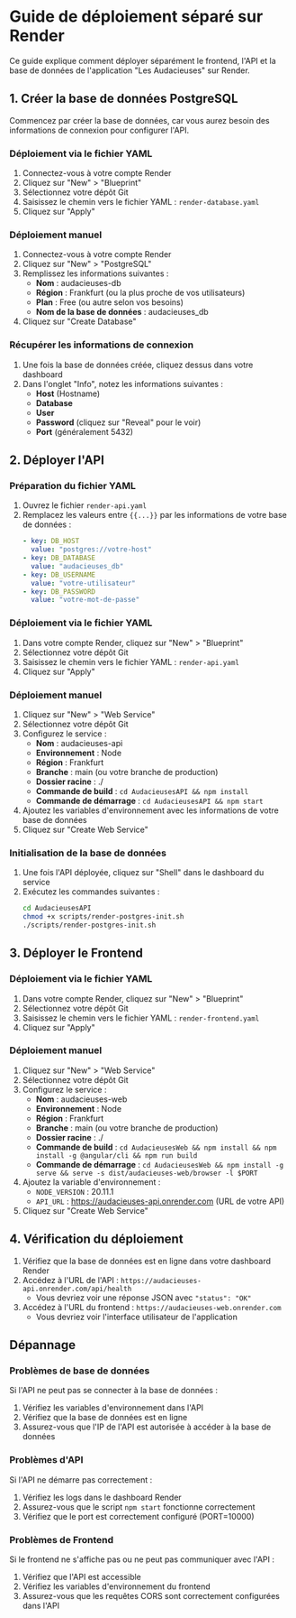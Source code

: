 # Guide de déploiement séparé sur Render

Ce guide explique comment déployer séparément le frontend, l'API et la base de données de l'application "Les Audacieuses" sur Render.

## 1. Créer la base de données PostgreSQL

Commencez par créer la base de données, car vous aurez besoin des informations de connexion pour configurer l'API.

### Déploiement via le fichier YAML

1. Connectez-vous à votre compte Render
2. Cliquez sur "New" > "Blueprint"
3. Sélectionnez votre dépôt Git
4. Saisissez le chemin vers le fichier YAML : `render-database.yaml`
5. Cliquez sur "Apply"

### Déploiement manuel

1. Connectez-vous à votre compte Render
2. Cliquez sur "New" > "PostgreSQL"
3. Remplissez les informations suivantes :
   - **Nom** : audacieuses-db
   - **Région** : Frankfurt (ou la plus proche de vos utilisateurs)
   - **Plan** : Free (ou autre selon vos besoins)
   - **Nom de la base de données** : audacieuses_db
4. Cliquez sur "Create Database"

### Récupérer les informations de connexion

1. Une fois la base de données créée, cliquez dessus dans votre dashboard
2. Dans l'onglet "Info", notez les informations suivantes :
   - **Host** (Hostname)
   - **Database**
   - **User**
   - **Password** (cliquez sur "Reveal" pour le voir)
   - **Port** (généralement 5432)

## 2. Déployer l'API

### Préparation du fichier YAML

1. Ouvrez le fichier `render-api.yaml`
2. Remplacez les valeurs entre `{{...}}` par les informations de votre base de données :
   ```yaml
   - key: DB_HOST
     value: "postgres://votre-host"
   - key: DB_DATABASE
     value: "audacieuses_db"
   - key: DB_USERNAME
     value: "votre-utilisateur"
   - key: DB_PASSWORD
     value: "votre-mot-de-passe"
   ```

### Déploiement via le fichier YAML

1. Dans votre compte Render, cliquez sur "New" > "Blueprint"
2. Sélectionnez votre dépôt Git
3. Saisissez le chemin vers le fichier YAML : `render-api.yaml`
4. Cliquez sur "Apply"

### Déploiement manuel

1. Cliquez sur "New" > "Web Service"
2. Sélectionnez votre dépôt Git
3. Configurez le service :
   - **Nom** : audacieuses-api
   - **Environnement** : Node
   - **Région** : Frankfurt
   - **Branche** : main (ou votre branche de production)
   - **Dossier racine** : ./
   - **Commande de build** : `cd AudacieusesAPI && npm install`
   - **Commande de démarrage** : `cd AudacieusesAPI && npm start`
4. Ajoutez les variables d'environnement avec les informations de votre base de données
5. Cliquez sur "Create Web Service"

### Initialisation de la base de données

1. Une fois l'API déployée, cliquez sur "Shell" dans le dashboard du service
2. Exécutez les commandes suivantes :
   ```sh
   cd AudacieusesAPI
   chmod +x scripts/render-postgres-init.sh
   ./scripts/render-postgres-init.sh
   ```

## 3. Déployer le Frontend

### Déploiement via le fichier YAML

1. Dans votre compte Render, cliquez sur "New" > "Blueprint"
2. Sélectionnez votre dépôt Git
3. Saisissez le chemin vers le fichier YAML : `render-frontend.yaml`
4. Cliquez sur "Apply"

### Déploiement manuel

1. Cliquez sur "New" > "Web Service"
2. Sélectionnez votre dépôt Git
3. Configurez le service :
   - **Nom** : audacieuses-web
   - **Environnement** : Node
   - **Région** : Frankfurt
   - **Branche** : main (ou votre branche de production)
   - **Dossier racine** : ./
   - **Commande de build** : `cd AudacieusesWeb && npm install && npm install -g @angular/cli && npm run build`
   - **Commande de démarrage** : `cd AudacieusesWeb && npm install -g serve && serve -s dist/audacieuses-web/browser -l $PORT`
4. Ajoutez la variable d'environnement :
   - `NODE_VERSION` : 20.11.1
   - `API_URL` : https://audacieuses-api.onrender.com (URL de votre API)
5. Cliquez sur "Create Web Service"

## 4. Vérification du déploiement

1. Vérifiez que la base de données est en ligne dans votre dashboard Render
2. Accédez à l'URL de l'API : `https://audacieuses-api.onrender.com/api/health`
   - Vous devriez voir une réponse JSON avec `"status": "OK"`
3. Accédez à l'URL du frontend : `https://audacieuses-web.onrender.com`
   - Vous devriez voir l'interface utilisateur de l'application

## Dépannage

### Problèmes de base de données

Si l'API ne peut pas se connecter à la base de données :
1. Vérifiez les variables d'environnement dans l'API
2. Vérifiez que la base de données est en ligne
3. Assurez-vous que l'IP de l'API est autorisée à accéder à la base de données

### Problèmes d'API

Si l'API ne démarre pas correctement :
1. Vérifiez les logs dans le dashboard Render
2. Assurez-vous que le script `npm start` fonctionne correctement
3. Vérifiez que le port est correctement configuré (PORT=10000)

### Problèmes de Frontend

Si le frontend ne s'affiche pas ou ne peut pas communiquer avec l'API :
1. Vérifiez que l'API est accessible
2. Vérifiez les variables d'environnement du frontend
3. Assurez-vous que les requêtes CORS sont correctement configurées dans l'API
